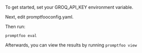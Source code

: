 To get started, set your GROQ_API_KEY environment variable.

Next, edit promptfooconfig.yaml.

Then run:

```
promptfoo eval
```

Afterwards, you can view the results by running `promptfoo view`
